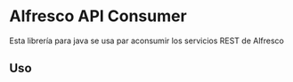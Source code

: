# Alfresco API Consumer

Esta librería para java se usa par aconsumir los servicios REST de Alfresco

## Uso
